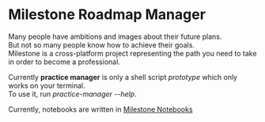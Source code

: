 # Milestone Roadmap Manager

Many people have ambitions and images about their future plans.  
But not so many people know how to achieve their goals.  
Milestone is a cross-platform project representing the path you need to take
in order to become a professional.  

Currently **practice manager** is only a shell script *prototype* which only
works on your terminal.  
To use it, run *practice-manager --help*.

Currently, notebooks are written in [Milestone Notebooks](https://github.com/briansalehi/milestone-practices.git)
